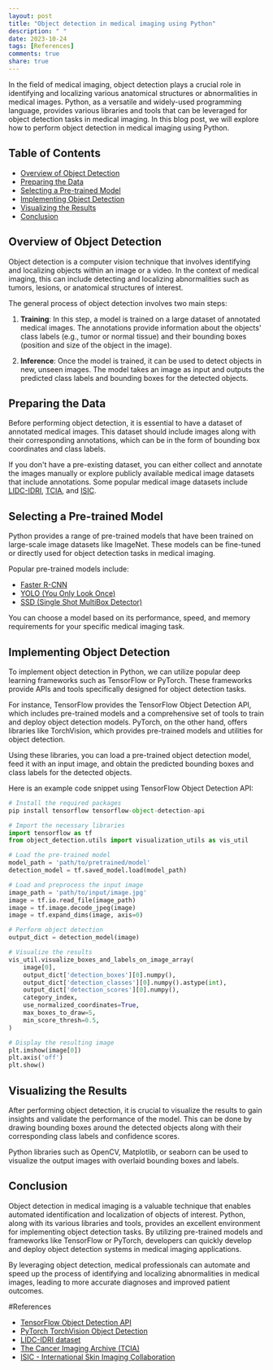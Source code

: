 ```yaml
---
layout: post
title: "Object detection in medical imaging using Python"
description: " "
date: 2023-10-24
tags: [References]
comments: true
share: true
---
```


In the field of medical imaging, object detection plays a crucial role in identifying and localizing various anatomical structures or abnormalities in medical images. Python, as a versatile and widely-used programming language, provides various libraries and tools that can be leveraged for object detection tasks in medical imaging. In this blog post, we will explore how to perform object detection in medical imaging using Python.

## Table of Contents
- [Overview of Object Detection](#overview-of-object-detection)
- [Preparing the Data](#preparing-the-data)
- [Selecting a Pre-trained Model](#selecting-a-pre-trained-model)
- [Implementing Object Detection](#implementing-object-detection)
- [Visualizing the Results](#visualizing-the-results)
- [Conclusion](#conclusion)

## Overview of Object Detection

Object detection is a computer vision technique that involves identifying and localizing objects within an image or a video. In the context of medical imaging, this can include detecting and localizing abnormalities such as tumors, lesions, or anatomical structures of interest.

The general process of object detection involves two main steps: 

1. **Training**: In this step, a model is trained on a large dataset of annotated medical images. The annotations provide information about the objects' class labels (e.g., tumor or normal tissue) and their bounding boxes (position and size of the object in the image).

2. **Inference**: Once the model is trained, it can be used to detect objects in new, unseen images. The model takes an image as input and outputs the predicted class labels and bounding boxes for the detected objects.

## Preparing the Data

Before performing object detection, it is essential to have a dataset of annotated medical images. This dataset should include images along with their corresponding annotations, which can be in the form of bounding box coordinates and class labels.

If you don't have a pre-existing dataset, you can either collect and annotate the images manually or explore publicly available medical image datasets that include annotations. Some popular medical image datasets include [LIDC-IDRI](https://wiki.cancerimagingarchive.net/display/Public/LIDC-IDRI), [TCIA](https://www.cancerimagingarchive.net/), and [ISIC](https://www.isic-archive.com/).

## Selecting a Pre-trained Model

Python provides a range of pre-trained models that have been trained on large-scale image datasets like ImageNet. These models can be fine-tuned or directly used for object detection tasks in medical imaging.

Popular pre-trained models include:

- [Faster R-CNN](https://arxiv.org/abs/1506.01497)
- [YOLO (You Only Look Once)](https://arxiv.org/abs/1506.02640)
- [SSD (Single Shot MultiBox Detector)](https://arxiv.org/abs/1512.02325)

You can choose a model based on its performance, speed, and memory requirements for your specific medical imaging task.

## Implementing Object Detection

To implement object detection in Python, we can utilize popular deep learning frameworks such as TensorFlow or PyTorch. These frameworks provide APIs and tools specifically designed for object detection tasks.

For instance, TensorFlow provides the TensorFlow Object Detection API, which includes pre-trained models and a comprehensive set of tools to train and deploy object detection models. PyTorch, on the other hand, offers libraries like TorchVision, which provides pre-trained models and utilities for object detection.

Using these libraries, you can load a pre-trained object detection model, feed it with an input image, and obtain the predicted bounding boxes and class labels for the detected objects.

Here is an example code snippet using TensorFlow Object Detection API:

```python
# Install the required packages
pip install tensorflow tensorflow-object-detection-api

# Import the necessary libraries
import tensorflow as tf
from object_detection.utils import visualization_utils as vis_util

# Load the pre-trained model
model_path = 'path/to/pretrained/model'
detection_model = tf.saved_model.load(model_path)

# Load and preprocess the input image
image_path = 'path/to/input/image.jpg'
image = tf.io.read_file(image_path)
image = tf.image.decode_jpeg(image)
image = tf.expand_dims(image, axis=0)

# Perform object detection
output_dict = detection_model(image)

# Visualize the results
vis_util.visualize_boxes_and_labels_on_image_array(
    image[0],
    output_dict['detection_boxes'][0].numpy(),
    output_dict['detection_classes'][0].numpy().astype(int),
    output_dict['detection_scores'][0].numpy(),
    category_index,
    use_normalized_coordinates=True,
    max_boxes_to_draw=5,
    min_score_thresh=0.5,
)

# Display the resulting image
plt.imshow(image[0])
plt.axis('off')
plt.show()
```

## Visualizing the Results

After performing object detection, it is crucial to visualize the results to gain insights and validate the performance of the model. This can be done by drawing bounding boxes around the detected objects along with their corresponding class labels and confidence scores.

Python libraries such as OpenCV, Matplotlib, or seaborn can be used to visualize the output images with overlaid bounding boxes and labels.

## Conclusion

Object detection in medical imaging is a valuable technique that enables automated identification and localization of objects of interest. Python, along with its various libraries and tools, provides an excellent environment for implementing object detection tasks. By utilizing pre-trained models and frameworks like TensorFlow or PyTorch, developers can quickly develop and deploy object detection systems in medical imaging applications.

By leveraging object detection, medical professionals can automate and speed up the process of identifying and localizing abnormalities in medical images, leading to more accurate diagnoses and improved patient outcomes.

#References 
- [TensorFlow Object Detection API](https://github.com/tensorflow/models/tree/master/research/object_detection)
- [PyTorch TorchVision Object Detection](https://pytorch.org/tutorials/intermediate/torchvision_tutorial.html)
- [LIDC-IDRI dataset](https://wiki.cancerimagingarchive.net/display/Public/LIDC-IDRI)
- [The Cancer Imaging Archive (TCIA)](https://www.cancerimagingarchive.net/)
- [ISIC - International Skin Imaging Collaboration](https://www.isic-archive.com/)